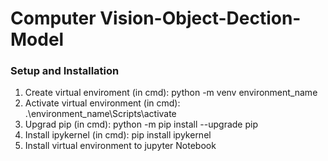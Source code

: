 # Computer Vision-Object-Dection-Model
### Setup and Installation
1. Create virtual enviroment (in cmd): python -m venv environment_name
2. Activate virtual environment (in cmd): .\environment_name\Scripts\activate  
3. Upgrad pip (in cmd): python -m pip install --upgrade pip
4. Install ipykernel (in cmd): pip install ipykernel
5. Install virtual environment to jupyter Notebook
